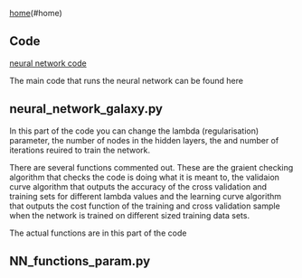 [home](https://github.com/angelajburden/angelajburden.github.io/blob/master/index.md)(#home)

## <a name="home"></a>Code

[neural network code](https://github.com/angelajburden/QSO_neural_network)


 The main code that runs the neural network can be found here
 
 ## neural_network_galaxy.py

In this part of the code you can change the lambda (regularisation) parameter, the number of nodes in the hidden layers, the and number of iterations reuired to train the network.   

There are several functions commented out. These are the graient checking algorithm that checks the code is doing what it is meant to, the validaion curve algorithm that outputs the accuracy of the cross validation and training sets for different lambda values and the learning curve algorithm that outputs the cost function of the training and cross validation sample when the network is trained on different sized training data sets.

The actual functions are in this part of the code

## NN_functions_param.py

